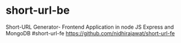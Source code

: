 # short-url-be
Short-URL Generator- Frontend Application in node JS Express and MongoDB
#short-url-fe
https://github.com/nidhirajawat/short-url-fe
